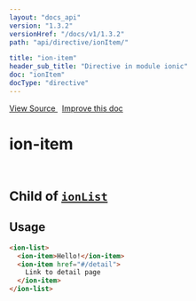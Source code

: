 ```yaml
---
layout: "docs_api"
version: "1.3.2"
versionHref: "/docs/v1/1.3.2"
path: "api/directive/ionItem/"

title: "ion-item"
header_sub_title: "Directive in module ionic"
doc: "ionItem"
docType: "directive"
---
```


<div class="improve-docs">
<a href='https://github.com/ionic-team/ionic-v1/blob/master/js/angular/directive/item.js#L1'>
View Source
</a>
&nbsp;
<a href='https://github.com/ionic-team/ionic-v1/edit/master/js/angular/directive/item.js#L1'>
Improve this doc
</a>
</div>




<h1 class="api-title">

ion-item


<br />
<small>
Child of <a href="/docs/v1/api/directive/ionList/"><code>ionList</code></a>
</small>


</h1>















<h2 id="usage">Usage</h2>

```html
<ion-list>
  <ion-item>Hello!</ion-item>
  <ion-item href="#/detail">
    Link to detail page
  </ion-item>
</ion-list>
```









